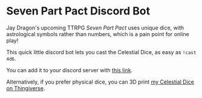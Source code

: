 # Seven Part Pact Discord Bot
Jay Dragon's upcoming TTRPG *Seven Part Pact* uses unique dice, with astrological symbols rather than numbers, which is a pain point for online play!

This quick little discord bot lets you cast the Celestial Dice, as easy as `!cast 4d6`.

You can add it to your discord server with [this link](https://discord.com/oauth2/authorize?client_id=1277847941796859904&permissions=274877908992&integration_type=0&scope=bot).

Alternatively, if you prefer physical dice, you can 3D print [my Celestial Dice on Thingiverse](https://www.thingiverse.com/thing:6744713).
